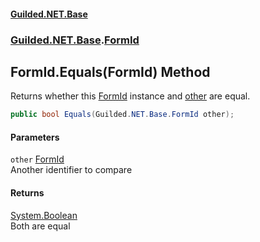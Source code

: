 
#### [Guilded.NET.Base](Guilded_NET_Base 'Guilded_NET_Base')
### [Guilded.NET.Base](Guilded_NET_Base#Guilded_NET_Base 'Guilded.NET.Base').[FormId](FormId 'Guilded.NET.Base.FormId')
## FormId.Equals(FormId) Method
Returns whether this [FormId](FormId 'Guilded.NET.Base.FormId') instance and [other](FormId_Equals(FormId)#Guilded_NET_Base_FormId_Equals(Guilded_NET_Base_FormId)_other 'Guilded.NET.Base.FormId.Equals(Guilded.NET.Base.FormId).other') are equal.  
```csharp
public bool Equals(Guilded.NET.Base.FormId other);
```

#### Parameters
<a name='Guilded_NET_Base_FormId_Equals(Guilded_NET_Base_FormId)_other'></a>
`other` [FormId](FormId 'Guilded.NET.Base.FormId')  
Another identifier to compare
  

#### Returns
[System.Boolean](https://docs.microsoft.com/en-us/dotnet/api/System.Boolean 'System.Boolean')  
Both are equal
